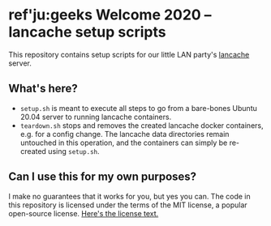 # ref'ju:geeks Welcome 2020 – lancache setup scripts

This repository contains setup scripts for our little LAN party's [lancache](https://lancache.net) server.

## What's here?

* `setup.sh` is meant to execute all steps to go from a bare-bones Ubuntu 20.04 server to running lancache containers.
* `teardown.sh` stops and removes the created lancache docker containers, e.g. for a config change. The lancache data
  directories remain untouched in this operation, and the containers can simply be re-created using `setup.sh`.

## Can I use this for my own purposes?

I make no guarantees that it works for you, but yes you can. The code in this repository is licensed under the terms of
the MIT license, a popular open-source license. [Here's the license text.](./LICENSE.md)
